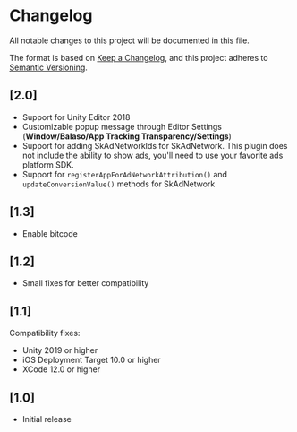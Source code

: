 # Changelog
All notable changes to this project will be documented in this file.

The format is based on [Keep a Changelog](https://keepachangelog.com/en/1.0.0/),
and this project adheres to [Semantic Versioning](https://semver.org/spec/v2.0.0.html).

## [2.0]
- Support for Unity Editor 2018
- Customizable popup message through Editor Settings (**Window/Balaso/App Tracking Transparency/Settings**)
- Support for adding SkAdNetworkIds for SkAdNetwork. This plugin does not include the ability to show ads, you'll need to use your favorite ads platform SDK.
- Support for `registerAppForAdNetworkAttribution()` and `updateConversionValue()` methods for SkAdNetwork

## [1.3]
- Enable bitcode

## [1.2]
- Small fixes for better compatibility

## [1.1]
Compatibility fixes:
- Unity 2019 or higher
- iOS Deployment Target 10.0 or higher
- XCode 12.0 or higher

## [1.0]
- Initial release
